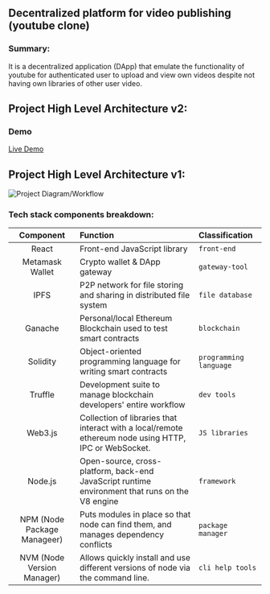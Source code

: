 ## Decentralized platform for video publishing (youtube clone) 

### Summary:
It is a decentralized application (DApp) that emulate the functionality of youtube for authenticated user to upload and view own videos despite not having own libraries of other user video. 

## Project High Level Architecture v2:

### Demo

<a target="_blank" href="https://hylim-tech-lover.github.io/decentralize_youtube_clone/">Live Demo</a>

## Project High Level Architecture v1:
![Project Diagram/Workflow](https://i.gyazo.com/6ff57a991440590af1c2d82c1b1f4722.png)


### Tech stack components breakdown:
 
 |Component                    | Function                                                                                             | Classification   
 |:---------------------------:|:-----------------------------------------------------------------------------------------------------|:---------------------|
 | React                       |Front-end JavaScript library                                                                          |`front-end`           |
 | Metamask Wallet             |Crypto wallet & DApp gateway                                                                          |`gateway-tool`        | 
 | IPFS                        |P2P network for file storing and sharing in distributed file system                                   |`file database`       |
 | Ganache                     |Personal/local Ethereum Blockchain used to test smart contracts                                       |`blockchain`          |
 | Solidity                    |Object-oriented programming language for writing smart contracts                                      |`programming language`|
 | Truffle                     |Development suite to manage blockchain developers' entire workflow                                    |`dev tools`           |
 | Web3.js                     |Collection of libraries that interact with a local/remote ethereum node using HTTP, IPC or WebSocket. |`JS libraries`        |
 | Node.js                     |Open-source, cross-platform, back-end JavaScript runtime environment that runs on the V8 engine       |`framework`           |
 | NPM (Node Package Manageer) |Puts modules in place so that node can find them, and manages dependency conflicts                    |`package manager`     |
 | NVM (Node Version Manager)  |Allows quickly install and use different versions of node via the command line.                       |`cli help tools`      |
